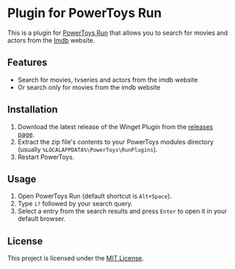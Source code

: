 # Plugin for PowerToys Run

This is a plugin for [PowerToys Run](https://github.com/microsoft/PowerToys/wiki/PowerToys-Run-Overview) that allows you to search for movies and actors from the [Imdb](https://imdb.com/) website.

## Features

- Search for movies, tvseries and actors from the imdb website
- Or search only for movies from the imdb website

## Installation

1. Download the latest release of the Winget Plugin from the [releases page](https://github.com/morbiddevil/PowerToysRunPluginImdbSearch/releases).
2. Extract the zip file's contents to your PowerToys modules directory (usually `%LOCALAPPDATA%\PowerToys\RunPlugins`).
3. Restart PowerToys.

## Usage

1. Open PowerToys Run (default shortcut is `Alt+Space`).
2. Type `i?` followed by your search query.
3. Select a entry from the search results and press `Enter` to open it in your default browser.

## License

This project is licensed under the [MIT License](LICENSE).
